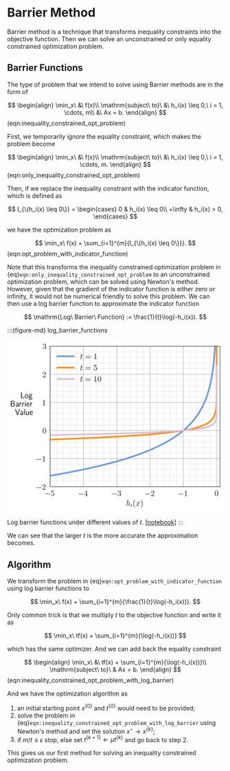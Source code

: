 # Barrier Method

Barrier method is a technique that transforms inequality constraints into the objective function. Then we can solve an unconstrained or only equality constrained optimization problem.

## Barrier Functions

The type of problem that we intend to solve using Barrier methods are in the form of

$$
\begin{align}
\min_x\ &\ f(x)\\
\mathrm{subject\ to}\ &\ h_i(x) \leq 0,\ i = 1, \cdots, m\\
                      &\ Ax = b. 
\end{align}
$$(eqn:inequality_constrained_opt_problem)

First, we temporarily ignore the equality constraint, which makes the problem become

$$
\begin{align}
\min_x\ &\ f(x)\\
\mathrm{subject\ to}\ &\ h_i(x) \leq 0,\ i = 1, \cdots, m. 
\end{align}
$$(eqn:only_inequality_constrained_opt_problem)

Then, if we replace the inequality constraint with the indicator function, which is defined as

$$
I_{\{h_i(x) \leq 0\}} = \begin{cases}
0 & h_i(x) \leq 0\\
+\infty & h_i(x) > 0,
\end{cases}
$$

we have the optimization problem as

$$
\min_x\ f(x) + \sum_{i=1}^{m}{I_{\{h_i(x) \leq 0\}}}.
$$(eqn:opt_problem_with_indicator_function)

Note that this transforms the inequality constrained optimization problem in {eq}`eqn:only_inequality_constrained_opt_problem` to an unconstrained optimization problem, which can be solved using Newton's method. However, given that the gradient of the indicator function is either zero or infinity, it would not be numerical friendly to solve this problem. We can then use a log barrier function to approximate the indicator function

$$
\mathrm{Log\ Barrier\ Function} := \frac{1}{t}\log(-h_i(x)).
$$

:::{figure-md} log_barrier_functions

<img src="../images/log_barrier_functions.png" alt="log barrier functions" class="bg-primary" width="600px">

Log barrier functions under different values of $t$. [[notebook](../notebooks/BarrierMethod.ipynb)]
:::

We can see that the larger $t$ is the more accurate the approximation becomes.

## Algorithm

We transform the problem in {eq}`eqn:opt_problem_with_indicator_function` using log barrier functions to

$$
\min_x\ f(x) + \sum_{i=1}^{m}{\frac{1}{t}\log(-h_i(x))}.
$$

Only common trick is that we multiply $t$ to the objective function and write it as

$$
\min_x\ tf(x) + \sum_{i=1}^{m}{\log(-h_i(x))}
$$

which has the same optimizer. And we can add back the equality constraint

$$
\begin{align}
\min_x\ &\ tf(x) + \sum_{i=1}^{m}{\log(-h_i(x))}\\
\mathrm{subject\ to}\ & Ax = b. 
\end{align}
$$(eqn:inequality_constrained_opt_problem_with_log_barrier)

And we have the optimization algorithm as

1. an initial starting point $x^{\{0\}}$ and $t^{\{0\}}$ would need to be provided;
2. solve the problem in {eq}`eqn:inequality_constrained_opt_problem_with_log_barrier` using Newton's method and set the solution $x^\star \rightarrow x^{\{k\}}$;
3. if $m/t \leq \epsilon$ stop, else set $t^{\{k+1\}} \leftarrow \mu t^{\{k\}}$ and go back to step 2.

This gives us our first method for solving an inequality constrained optimization problem.

